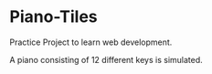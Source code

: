 # Piano-Tiles
 Practice Project to learn web development. 
 
 A piano consisting of 12 different keys is simulated.
